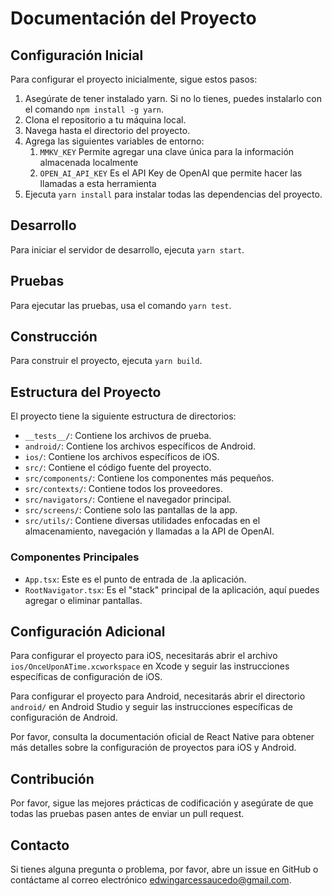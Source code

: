 # Documentación del Proyecto

## Configuración Inicial

Para configurar el proyecto inicialmente, sigue estos pasos:

1. Asegúrate de tener instalado yarn. Si no lo tienes, puedes instalarlo con el comando `npm install -g yarn`.
2. Clona el repositorio a tu máquina local.
3. Navega hasta el directorio del proyecto.
4. Agrega las siguientes variables de entorno:
   1. `MMKV_KEY` Permite agregar una clave única para la información almacenada localmente
   2. `OPEN_AI_API_KEY` Es el API Key de OpenAI que permite hacer las llamadas a esta herramienta
5. Ejecuta `yarn install` para instalar todas las dependencias del proyecto.

## Desarrollo

Para iniciar el servidor de desarrollo, ejecuta `yarn start`.

## Pruebas

Para ejecutar las pruebas, usa el comando `yarn test`.

## Construcción

Para construir el proyecto, ejecuta `yarn build`.

## Estructura del Proyecto

El proyecto tiene la siguiente estructura de directorios:

- `__tests__/`: Contiene los archivos de prueba.
- `android/`: Contiene los archivos específicos de Android.
- `ios/`: Contiene los archivos específicos de iOS.
- `src/`: Contiene el código fuente del proyecto.
- `src/components/`: Contiene los componentes más pequeños.
- `src/contexts/`: Contiene todos los proveedores.
- `src/navigators/`: Contiene el navegador principal.
- `src/screens/`: Contiene solo las pantallas de la app.
- `src/utils/`: Contiene diversas utilidades enfocadas en el almacenamiento, navegación y llamadas a la API de OpenAI.

### Componentes Principales

- `App.tsx`: Este es el punto de entrada de .la aplicación.
- `RootNavigator.tsx`: Es el "stack" principal de la aplicación, aquí puedes agregar o eliminar pantallas.

## Configuración Adicional

Para configurar el proyecto para iOS, necesitarás abrir el archivo `ios/OnceUponATime.xcworkspace` en Xcode y seguir las instrucciones específicas de configuración de iOS.

Para configurar el proyecto para Android, necesitarás abrir el directorio `android/` en Android Studio y seguir las instrucciones específicas de configuración de Android.

Por favor, consulta la documentación oficial de React Native para obtener más detalles sobre la configuración de proyectos para iOS y Android.

## Contribución

Por favor, sigue las mejores prácticas de codificación y asegúrate de que todas las pruebas pasen antes de enviar un pull request.

## Contacto

Si tienes alguna pregunta o problema, por favor, abre un issue en GitHub o contáctame al correo electrónico [edwingarcessaucedo@gmail.com](mailto:edwingarcessaucedo@gmail.com).